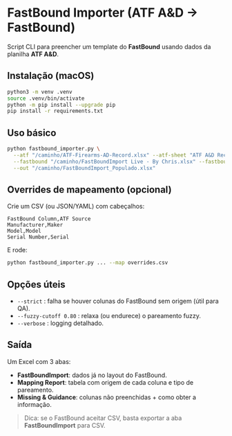 # FastBound Importer (ATF A&D → FastBound)

Script CLI para preencher um template do **FastBound** usando dados da planilha **ATF A&D**.

## Instalação (macOS)
```bash
python3 -m venv .venv
source .venv/bin/activate
python -m pip install --upgrade pip
pip install -r requirements.txt
```

## Uso básico
```bash
python fastbound_importer.py \
  --atf "/caminho/ATF-Firearms-AD-Record.xlsx" --atf-sheet "ATF A&D Record" \
  --fastbound "/caminho/FastBoundImport Live - By Chris.xlsx" --fastbound-sheet "FastBoundImport Live - By Chris" \
  --out "/caminho/FastBoundImport_Populado.xlsx"
```

## Overrides de mapeamento (opcional)
Crie um CSV (ou JSON/YAML) com cabeçalhos:
```
FastBound Column,ATF Source
Manufacturer,Maker
Model,Model
Serial Number,Serial
```
E rode:
```bash
python fastbound_importer.py ... --map overrides.csv
```

## Opções úteis
- `--strict` : falha se houver colunas do FastBound sem origem (útil para QA).
- `--fuzzy-cutoff 0.80` : relaxa (ou endurece) o pareamento fuzzy.
- `--verbose` : logging detalhado.

## Saída
Um Excel com 3 abas:
- **FastBoundImport**: dados já no layout do FastBound.
- **Mapping Report**: tabela com origem de cada coluna e tipo de pareamento.
- **Missing & Guidance**: colunas não preenchidas + como obter a informação.

> Dica: se o FastBound aceitar CSV, basta exportar a aba **FastBoundImport** para CSV.
